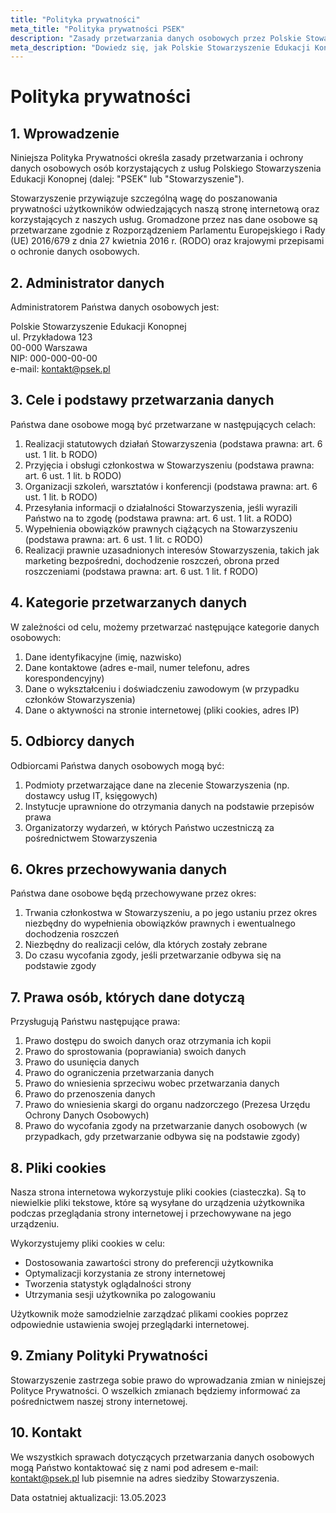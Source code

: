 ```yaml
---
title: "Polityka prywatności"
meta_title: "Polityka prywatności PSEK"
description: "Zasady przetwarzania danych osobowych przez Polskie Stowarzyszenie Edukacji Konopnej"
meta_description: "Dowiedz się, jak Polskie Stowarzyszenie Edukacji Konopnej przetwarza i chroni Twoje dane osobowe zgodnie z przepisami RODO"
---
```


# Polityka prywatności

## 1. Wprowadzenie

Niniejsza Polityka Prywatności określa zasady przetwarzania i ochrony danych osobowych osób korzystających z usług Polskiego Stowarzyszenia Edukacji Konopnej (dalej: "PSEK" lub "Stowarzyszenie").

Stowarzyszenie przywiązuje szczególną wagę do poszanowania prywatności użytkowników odwiedzających naszą stronę internetową oraz korzystających z naszych usług. Gromadzone przez nas dane osobowe są przetwarzane zgodnie z Rozporządzeniem Parlamentu Europejskiego i Rady (UE) 2016/679 z dnia 27 kwietnia 2016 r. (RODO) oraz krajowymi przepisami o ochronie danych osobowych.

## 2. Administrator danych

Administratorem Państwa danych osobowych jest:

Polskie Stowarzyszenie Edukacji Konopnej  
ul. Przykładowa 123  
00-000 Warszawa  
NIP: 000-000-00-00  
e-mail: kontakt@psek.pl

## 3. Cele i podstawy przetwarzania danych

Państwa dane osobowe mogą być przetwarzane w następujących celach:

1. Realizacji statutowych działań Stowarzyszenia (podstawa prawna: art. 6 ust. 1 lit. b RODO)
2. Przyjęcia i obsługi członkostwa w Stowarzyszeniu (podstawa prawna: art. 6 ust. 1 lit. b RODO)
3. Organizacji szkoleń, warsztatów i konferencji (podstawa prawna: art. 6 ust. 1 lit. b RODO)
4. Przesyłania informacji o działalności Stowarzyszenia, jeśli wyrazili Państwo na to zgodę (podstawa prawna: art. 6 ust. 1 lit. a RODO)
5. Wypełnienia obowiązków prawnych ciążących na Stowarzyszeniu (podstawa prawna: art. 6 ust. 1 lit. c RODO)
6. Realizacji prawnie uzasadnionych interesów Stowarzyszenia, takich jak marketing bezpośredni, dochodzenie roszczeń, obrona przed roszczeniami (podstawa prawna: art. 6 ust. 1 lit. f RODO)

## 4. Kategorie przetwarzanych danych

W zależności od celu, możemy przetwarzać następujące kategorie danych osobowych:

1. Dane identyfikacyjne (imię, nazwisko)
2. Dane kontaktowe (adres e-mail, numer telefonu, adres korespondencyjny)
3. Dane o wykształceniu i doświadczeniu zawodowym (w przypadku członków Stowarzyszenia)
4. Dane o aktywności na stronie internetowej (pliki cookies, adres IP)

## 5. Odbiorcy danych

Odbiorcami Państwa danych osobowych mogą być:

1. Podmioty przetwarzające dane na zlecenie Stowarzyszenia (np. dostawcy usług IT, księgowych)
2. Instytucje uprawnione do otrzymania danych na podstawie przepisów prawa
3. Organizatorzy wydarzeń, w których Państwo uczestniczą za pośrednictwem Stowarzyszenia

## 6. Okres przechowywania danych

Państwa dane osobowe będą przechowywane przez okres:

1. Trwania członkostwa w Stowarzyszeniu, a po jego ustaniu przez okres niezbędny do wypełnienia obowiązków prawnych i ewentualnego dochodzenia roszczeń
2. Niezbędny do realizacji celów, dla których zostały zebrane
3. Do czasu wycofania zgody, jeśli przetwarzanie odbywa się na podstawie zgody

## 7. Prawa osób, których dane dotyczą

Przysługują Państwu następujące prawa:

1. Prawo dostępu do swoich danych oraz otrzymania ich kopii
2. Prawo do sprostowania (poprawiania) swoich danych
3. Prawo do usunięcia danych
4. Prawo do ograniczenia przetwarzania danych
5. Prawo do wniesienia sprzeciwu wobec przetwarzania danych
6. Prawo do przenoszenia danych
7. Prawo do wniesienia skargi do organu nadzorczego (Prezesa Urzędu Ochrony Danych Osobowych)
8. Prawo do wycofania zgody na przetwarzanie danych osobowych (w przypadkach, gdy przetwarzanie odbywa się na podstawie zgody)

## 8. Pliki cookies

Nasza strona internetowa wykorzystuje pliki cookies (ciasteczka). Są to niewielkie pliki tekstowe, które są wysyłane do urządzenia użytkownika podczas przeglądania strony internetowej i przechowywane na jego urządzeniu.

Wykorzystujemy pliki cookies w celu:
- Dostosowania zawartości strony do preferencji użytkownika
- Optymalizacji korzystania ze strony internetowej
- Tworzenia statystyk oglądalności strony
- Utrzymania sesji użytkownika po zalogowaniu

Użytkownik może samodzielnie zarządzać plikami cookies poprzez odpowiednie ustawienia swojej przeglądarki internetowej.

## 9. Zmiany Polityki Prywatności

Stowarzyszenie zastrzega sobie prawo do wprowadzania zmian w niniejszej Polityce Prywatności. O wszelkich zmianach będziemy informować za pośrednictwem naszej strony internetowej.

## 10. Kontakt

We wszystkich sprawach dotyczących przetwarzania danych osobowych mogą Państwo kontaktować się z nami pod adresem e-mail: kontakt@psek.pl lub pisemnie na adres siedziby Stowarzyszenia.

Data ostatniej aktualizacji: 13.05.2023